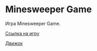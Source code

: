 ﻿# Minesweeper Game
 
 Игра Minesweeper Game.
 
 
  [Ссылка на игру](https://javarush.ru/projects/apps/191988)
  
  
  [Движок](https://github.com/mir9635/lib)

